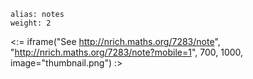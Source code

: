 ````
alias: notes
weight: 2
````

<:= iframe("See http://nrich.maths.org/7283/note", "http://nrich.maths.org/7283/note?mobile=1", 700, 1000, image="thumbnail.png") :>